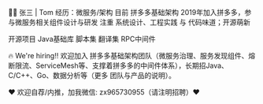 👷🏻 张三 | Tom
经历：微服务/架构
目前 拼多多基础架构
2019年加入拼多多，参与微服务相关组件设计与研发
注重 系统设计、工程实践 与 代码味道；开源萌新

开源项目
Java基础库 
脚本集 
翻译集 
RPC中间件 

🔥 We're hiring‼️
欢迎加入 拼多多基础架构团队（微服务治理、服务发现组件、熔断限流、ServiceMesh等、支撑着拼多多的中间件体系），长期招Java、C/C++、Go、数据分析等（更多 团队与产品的说明）。

♥️ 欢迎自荐/内推，加我微信: zx965730955（请注明招聘）♥️
